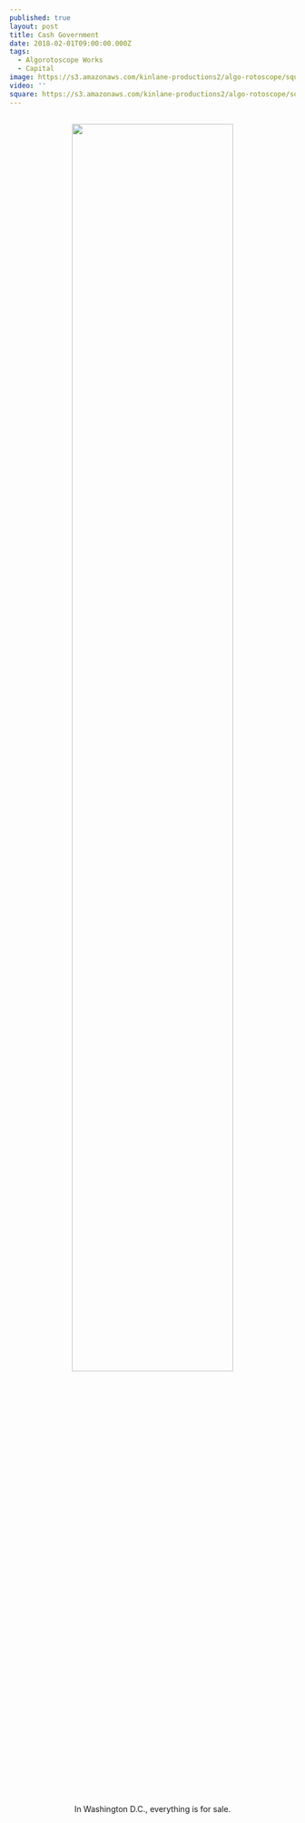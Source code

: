 ```yaml
---
published: true
layout: post
title: Cash Government
date: 2018-02-01T09:00:00.000Z
tags:
  - Algorotoscope Works
  - Capital
image: https://s3.amazonaws.com/kinlane-productions2/algo-rotoscope/square/77_33_800_500_0_max_0_-5_-1.jpg
video: ''
square: https://s3.amazonaws.com/kinlane-productions2/algo-rotoscope/square/77_33_800_500_0_max_0_-5_-1_square.jpg
---
```

<p align="center"><img src="{{ page.image }}" width="75%" style="padding: 15px;" /></p>
<center>In Washington D.C., everything is for sale.</center>
